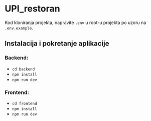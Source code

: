 # UPI_restoran

Kod kloniranja projekta, napravite ```.env``` u root-u projekta po uzoru na ```.env.example```.

## Instalacija i pokretanje aplikacije
### Backend:
- ```cd backend```
- ```npm install```
- ```npm run dev```

### Frontend:
- ```cd frontend```
- ```npm install```
- ```npm run dev```